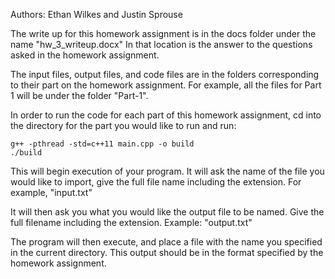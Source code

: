 Authors: Ethan Wilkes and Justin Sprouse

The write up for this homework assignment is in the docs folder under the name
"hw_3_writeup.docx"
In that location is the answer to the questions asked in the homework assignment.

The input files, output files, and code files are in the folders corresponding to their part on the homework assignment.
For example, all the files for Part 1 will be under the folder "Part-1".

In order to run the code for each part of this homework assignment, cd into the directory for the part you would like to run and run:

```
g++ -pthread -std=c++11 main.cpp -o build
./build
```

This will begin execution of your program. It will ask the name of the file you would like to import, give the full
file name including the extension. For example, "input.txt"

It will then ask you what you would like the output file to be named. Give the full filename including the
extension. Example: "output.txt"

The program will then execute, and place a file with the name you specified in the current directory.
This output should be in the format specified by the homework assignment.
